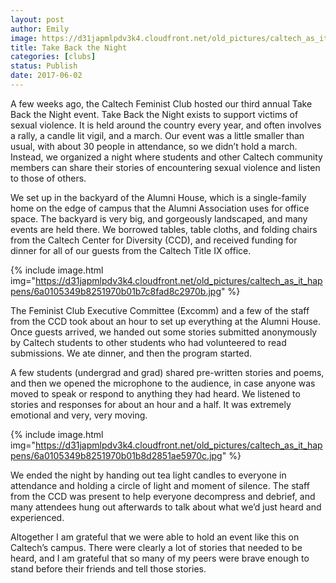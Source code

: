```yaml
---
layout: post
author: Emily
image: https://d31japmlpdv3k4.cloudfront.net/old_pictures/caltech_as_it_happens/6a0105349b8251970b01b7c8fad8bd970b.jpg
title: Take Back the Night
categories: [clubs]
status: Publish
date: 2017-06-02
---
```


<p class="p1">A few weeks ago, the Caltech Feminist Club hosted our third annual Take Back the Night event. Take Back the Night exists to support victims of sexual violence. It is held around the country every year, and often involves a rally, a candle lit vigil, and a march. Our event was a little smaller than usual, with about 30 people in attendance, so we didn’t hold a march. Instead, we organized a night where students and other Caltech community members can share their stories of encountering sexual violence and listen to those of others.

<p class="p2">
<p class="p1">We set up in the backyard of the Alumni House, which is a single-family home on the edge of campus that the Alumni Association uses for office space. The backyard is very big, and gorgeously landscaped, and many events are held there. We borrowed tables, table cloths, and folding chairs from the Caltech Center for Diversity (CCD), and received funding for dinner for all of our guests from the Caltech Title IX office.

<p class="p2">

<p class="p2">


{% include image.html img="https://d31japmlpdv3k4.cloudfront.net/old_pictures/caltech_as_it_happens/6a0105349b8251970b01b7c8fad8c2970b.jpg" %}
<p class="p2">
<p class="p1">The Feminist Club Executive Committee (Excomm) and a few of the staff from the CCD took about an hour to set up everything at the Alumni House. Once guests arrived, we handed out some stories submitted anonymously by Caltech students to other students who had volunteered to read submissions. We ate dinner, and then the program started.

<p class="p2">
<p class="p1">A few students (undergrad and grad) shared pre-written stories and poems, and then we opened the microphone to the audience, in case anyone was moved to speak or respond to anything they had heard. We listened to stories and responses for about an hour and a half. It was extremely emotional and very, very moving.

<p class="p2">


{% include image.html img="https://d31japmlpdv3k4.cloudfront.net/old_pictures/caltech_as_it_happens/6a0105349b8251970b01b8d2851ae5970c.jpg" %}
<p class="p2">
<p class="p1">We ended the night by handing out tea light candles to everyone in attendance and holding a circle of light and moment of silence. The staff from the CCD was present to help everyone decompress and debrief, and many attendees hung out afterwards to talk about what we’d just heard and experienced.

<p class="p2">
<p class="p1">Altogether I am grateful that we were able to hold an event like this on Caltech’s campus. There were clearly a lot of stories that needed to be heard, and I am grateful that so many of my peers were brave enough to stand before their friends and tell those stories.

